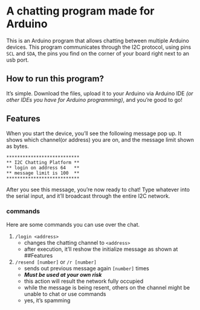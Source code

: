 # A chatting program made for Arduino

  This is an Arduino program that allows chatting between multiple Arduino devices. This program communicates through the I2C protocol, using pins `SCL` and `SDA`, the pins you find on the corner of your board right next to an usb port.

## How to run this program?

  It’s simple. Download the files, upload it to your Arduino via Arduino IDE *(or other IDEs you have for Arduino programming)*, and you’re good to go!

## Features

  When you start the device, you’ll see the following message pop up. It shows which channel(or address) you are on, and the message limit shown as bytes.
```
***************************
** I2C Chatting Platform **
** login on address 64   **
** message limit is 100  **
***************************
```
  After you see this message, you’re now ready to chat! Type whatever into the serial input, and it’ll broadcast through the entire I2C network.

### commands
  Here are some commands you can use over the chat.

  1. `/login <address>`
     * changes the chatting channel to `<address>`
     * after execution, it’ll reshow the initialize message as shown at ##Features
  2. `/resend [number]` or `/r [number]`
	 * sends out previous message again `[number]` times
     * ***Must be used at your own risk***
     * this action will result the network fully occupied
     * while the message is being resent, others on the channel might be unable to chat or use commands
     * yes, it’s spamming